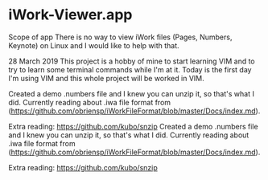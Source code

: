 # iWork-Viewer.app



Scope of app
There is no way to view iWork files (Pages, Numbers, Keynote) on Linux and I would like to help with that.

28 March 2019
This project is a hobby of mine to start learning VIM and to try to learn some terminal commands while I'm at it. 
Today is the first day I'm using VIM and this whole project will be worked in VIM.

Created a demo .numbers file and I knew you can unzip it, so that's what I did. Currently reading about .iwa file format from (https://github.com/obriensp/iWorkFileFormat/blob/master/Docs/index.md).

Extra reading: https://github.com/kubo/snzip
Created a demo .numbers file and I knew you can unzip it, so that's what I did. Currently reading about .iwa file format from (https://github.com/obriensp/iWorkFileFormat/blob/master/Docs/index.md).

Extra reading: https://github.com/kubo/snzip
